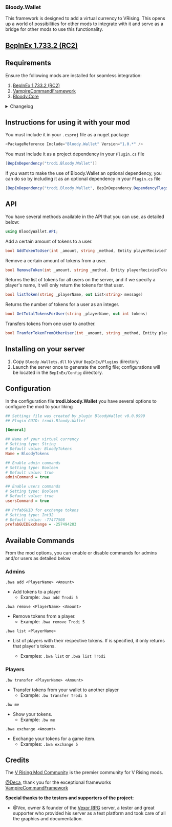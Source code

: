 ### Bloody.Wallet

This framework is designed to add a virtual currency to VRising. This opens up a world of possibilities for other mods to integrate with it and serve as a bridge for other mods to use this functionality.

## [BepInEx 1.733.2 (RC2)](https://github.com/decaprime/VRising-Modding/releases/tag/1.733.2)

## Requirements

Ensure the following mods are installed for seamless integration:

1. [BepInEx 1.733.2 (RC2)](https://github.com/decaprime/VRising-Modding/releases/tag/1.733.2)
2. [VampireCommandFramework](https://thunderstore.io/c/v-rising/p/deca/VampireCommandFramework/)
3. [Bloody.Core](https://thunderstore.io/c/v-rising/p/Trodi/BloodyCore/)

<details>
<summary>Changelog</summary>

`1.0.0`
- Updated to Oakveil

`0.1.2`
- Fixed error when you make a negative money transfer it doubles the amount in the wallet

`0.1.0`
- First Release


</details>

## Instructions for using it with your mod

You must include it in your `.csproj` file as a nuget package

```c#
<PackageReference Include="Bloody.Wallet" Version="1.0.*" />
```

You must include it as a project dependency in your `Plugin.cs` file

```c#
[BepInDependency("trodi.Bloody.Wallet")]
```

If you want to make the use of Bloody.Wallet an optional dependency, you can do so by including it as an optional dependency in your `Plugin.cs` file

```c#
[BepInDependency("trodi.Bloody.Wallet", BepInDependency.DependencyFlags.SoftDependency)]
```

## API

You have several methods available in the API that you can use, as detailed below:

```c#
using BloodyWallet.API;
```

Add a certain amount of tokens to a user.

```c#
bool AddTokenToUser(int _amount, string _method, Entity playerReciviedTokens, Entity userEntityExecuteFunction, out string message)
```

Remove a certain amount of tokens from a user.

```c#
bool RemoveToken(int _amount, string _method, Entity playerReciviedTokens, Entity userEntityExecuteFunction, out string message)
```

Returns the list of tokens for all users on the server, and if we specify a player's name, it will only return the tokens for that user.

```c#
bool listToken(string _playerName, out List<string> message)
```

Returns the number of tokens for a user as an integer.

```c#
bool GetTotalTokensForUser(string _playerName, out int tokens)
```

Transfers tokens from one user to another.

```c#
bool TranferTokenFromOtherUser(int _amount, string _method, Entity playerReciviedTokens, Entity fromUserSendToken, out string message)
```

## Installing on your server

1. Copy `Bloody.Wallets.dll` to your `BepInEx/Plugins` directory.
2. Launch the server once to generate the config file; configurations will be located in the `BepInEx/Config` directory.

## Configuration

In the configuration file **trodi.bloody.Wallet** you have several options to configure the mod to your liking

```ini
## Settings file was created by plugin BloodyWallet v0.0.9999
## Plugin GUID: trodi.Bloody.Wallet

[General]

## Name of your virtual currency
# Setting type: String
# Default value: BloodyTokens
Name = BloodyTokens

## Enable admin commands
# Setting type: Boolean
# Default value: true
adminCommand = true

## Enable users commands
# Setting type: Boolean
# Default value: true
usersCommand = true

## PrfabGUID for exchange tokens
# Setting type: Int32
# Default value: -77477508
prefabGUIDExchange = -257494203
```

## Available Commands

From the mod options, you can enable or disable commands for admins and/or users as detailed below

### Admins

```ansi
.bwa add <PlayerName> <Amount>
```
- Add tokens to a player
  - Example: `.bwa add Trodi 5`

```ansi
.bwa remove <PlayerName> <Amount>
```
- Remove tokens from a player.
  - Example: `.bwa remove Trodi 5`

```ansi
.bwa list <PlayerName>
```
- List of players with their respective tokens. If <PlayerName> is specified, it only returns that player's tokens.
  - Examples: `.bwa list` or `.bwa list Trodi`

### Players

```ansi
.bw transfer <PlayerName> <Amount>
```
- Transfer tokens from your wallet to another player
  - Example: `.bw transfer Trodi 5`

```ansi
.bw me 
```
- Show your tokens.
  - Example: `.bw me`

```ansi
.bwa exchange <Amount>
```
- Exchange your tokens for a game item.
  - Examples: `.bwa exchange 5`

## Credits

The [V Rising Mod Community](https://discord.gg/vrisingmods) is the premier community for V Rising mods.

[@Deca](https://github.com/decaprime), thank you for the exceptional frameworks [VampireCommandFramework](https://github.com/decaprime/VampireCommandFramework)

**Special thanks to the testers and supporters of the project:**

- @Vex, owner & founder of the [Vexor RPG](https://discord.gg/JpVsKVvKNR) server, a tester and great supporter who provided his server as a test platform and took care of all the graphics and documentation.